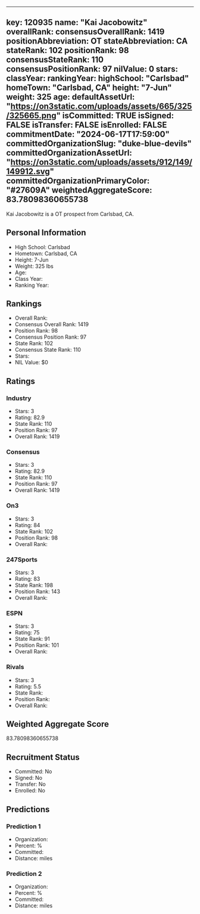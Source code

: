 ---
  key: 120935
  name: "Kai Jacobowitz"
  overallRank: 
  consensusOverallRank: 1419
  positionAbbreviation: OT
  stateAbbreviation: CA
  stateRank: 102
  positionRank: 98
  consensusStateRank: 110
  consensusPositionRank: 97
  nilValue: 0
  stars: 
  classYear: 
  rankingYear: 
  highSchool: "Carlsbad"
  homeTown: "Carlsbad, CA"
  height: "7-Jun"
  weight: 325
  age: 
  defaultAssetUrl: "https://on3static.com/uploads/assets/665/325/325665.png"
  isCommitted: TRUE
  isSigned: FALSE
  isTransfer: FALSE
  isEnrolled: FALSE
  commitmentDate: "2024-06-17T17:59:00"
  committedOrganizationSlug: "duke-blue-devils"
  committedOrganizationAssetUrl: "https://on3static.com/uploads/assets/912/149/149912.svg"
  committedOrganizationPrimaryColor: "#27609A"
  weightedAggregateScore: 83.78098360655738
  ---
  
  Kai Jacobowitz is a OT prospect from Carlsbad, CA.
  
  ## Personal Information
  - High School: Carlsbad
  - Hometown: Carlsbad, CA
  - Height: 7-Jun
  - Weight: 325 lbs
  - Age: 
  - Class Year: 
  - Ranking Year: 
  
  ## Rankings
  - Overall Rank: 
  - Consensus Overall Rank: 1419
  - Position Rank: 98
  - Consensus Position Rank: 97
  - State Rank: 102
  - Consensus State Rank: 110
  - Stars: 
  - NIL Value: $0
  
  ## Ratings
  
  ### Industry
  - Stars: 3
  - Rating: 82.9
  - State Rank: 110
  - Position Rank: 97
  - Overall Rank: 1419
  
  ### Consensus
  - Stars: 3
  - Rating: 82.9
  - State Rank: 110
  - Position Rank: 97
  - Overall Rank: 1419
  
  ### On3
  - Stars: 3
  - Rating: 84
  - State Rank: 102
  - Position Rank: 98
  - Overall Rank: 
  
  ### 247Sports
  - Stars: 3
  - Rating: 83
  - State Rank: 198
  - Position Rank: 143
  - Overall Rank: 
  
  ### ESPN
  - Stars: 3
  - Rating: 75
  - State Rank: 91
  - Position Rank: 101
  - Overall Rank: 
  
  ### Rivals
  - Stars: 3
  - Rating: 5.5
  - State Rank: 
  - Position Rank: 
  - Overall Rank: 
  
  ## Weighted Aggregate Score
  83.78098360655738
  
  ## Recruitment Status
  - Committed: No
  - Signed: No
  - Transfer: No
  - Enrolled: No
  
  
  
  ## Predictions
  
  ### Prediction 1
  - Organization: 
  - Percent: %
  - Committed: 
  - Distance:  miles
  
  ### Prediction 2
  - Organization: 
  - Percent: %
  - Committed: 
  - Distance:  miles
  